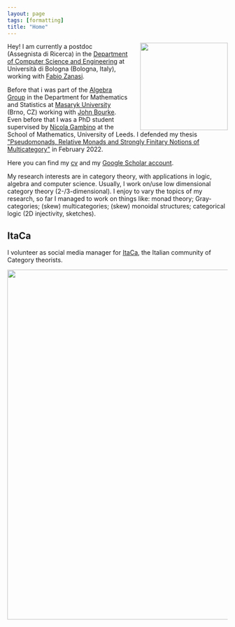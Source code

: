 ```yaml
---
layout: page
tags: [formatting]
title: "Home"
---
```


<a href="url"><img src="http://globbia.github.io/assets/io_ramen.jpg" align="right" width="200" style="float:right;margin-left:2em"></a>


Hey! I am currently a postdoc (Assegnista di Ricerca) in the [Department of Computer Science and Engineering](https://disi.unibo.it/en) at Università di Bologna (Bologna, Italy), working with [Fabio Zanasi](http://www.zanasi.com/fabio/#/main.html). 

Before that i was part of the [Algebra Group](http://www.math.muni.cz/~bourkej/BAS.html) in the Department for Mathematics and Statistics at [Masaryk University](https://www.math.muni.cz/english/) (Brno, CZ) working with [John Bourke](https://www.math.muni.cz/~bourkej/). 
Even before that I was a PhD student supervised by [Nicola Gambino](http://www1.maths.leeds.ac.uk/~pmtng/) at the School of Mathematics, University of Leeds. I defended my thesis ["Pseudomonads, Relative Monads and Strongly Finitary Notions of Multicategory"](https://etheses.whiterose.ac.uk/30578/) in February 2022. 

Here you can find my [cv](Gabriele_Lobbia_CV.pdf) and my [Google Scholar account](https://scholar.google.com/citations?user=xjHu2moAAAAJ&hl=it).

My research interests are in category theory, with applications in logic, algebra and computer science. 
Usually, I work on/use low dimensional category theory (2-/3-dimensional).
I enjoy to vary the topics of my research, so far I managed to work on things like: monad theory; Gray-categories; (skew) multicategories; (skew) monoidal structures; categorical logic (2D injectivity, sketches). 

## ItaCa
I volunteer as social media manager for [ItaCa](https://progetto-itaca.github.io/), the Italian community of Category theorists. 

<a><img src="http://globbia.github.io/assets/bojack_hopper.png" align="middle" width="800" ></a>



